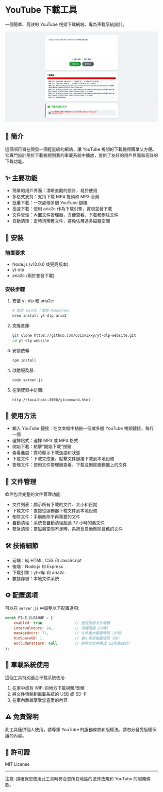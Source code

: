 # YouTube 下載工具

一個簡單、高效的 YouTube 視頻下載網站，專為車載系統設計。

![image](https://github.com/Coizvixxy/yt-dlp-website/blob/main/screenshot1.png)

## 📖 簡介
這個項目旨在開發一個輕量級的網站，讓 YouTube 視頻的下載變得簡單又方便。它專門設計用於下載視頻到我的車載系統中播放，提供了友好的用戶界面和高效的下載功能。

## ✨ 主要功能
- 簡單的用戶界面：清晰直觀的設計，易於使用
- 多格式支持：支持下載 MP4 視頻和 MP3 音頻
- 批量下載：一次處理多個 YouTube 鏈接
- 高速下載：使用 aria2c 作為下載引擎，實現並發下載
- 文件管理：內置文件管理器，方便查看、下載和刪除文件
- 自動清理：定時清理舊文件，避免佔用過多磁盤空間

## 🔧 安裝

### 前置要求
- Node.js (v12.0.0 或更高版本)
- yt-dlp
- aria2c (用於並發下載)

### 安裝步驟
1. 安裝 yt-dlp 和 aria2c:
   ```bash
   # 對於 macOS (使用 Homebrew)
   brew install yt-dlp aria2
   ```
2. 克隆倉庫:
   ```bash
   git clone https://github.com/Coizvixxy/yt-dlp-website.git
   cd yt-dlp-website
   ```
3. 安裝依賴:
   ```bash
   npm install
   ```
4. 啟動服務器:
   ```bash
   node server.js
   ```
5. 在瀏覽器中訪問:
   ```
   http://localhost:3000/ytcommand.html
   ```

## 📱 使用方法
- 輸入 YouTube 鏈接：在文本框中粘貼一個或多個 YouTube 視頻鏈接，每行一個
- 選擇格式：選擇 MP3 或 MP4 格式
- 開始下載：點擊"開始下載"按鈕
- 查看進度：實時顯示下載進度和狀態
- 下載文件：下載完成後，點擊文件鏈接下載到本地設備
- 管理文件：使用文件管理器查看、下載或刪除服務器上的文件

## 📁 文件管理
軟件包含完整的文件管理功能:
- 文件列表：顯示所有下載的文件、大小和日期
- 下載文件：直接從服務器下載文件到本地設備
- 刪除文件：手動刪除不再需要的文件
- 自動清理：系統會自動清理超過 72 小時的舊文件
- 緊急清理：當磁盤空間不足時，系統會自動刪除最舊的文件

## 🛠️ 技術細節
- 前端：純 HTML, CSS 和 JavaScript
- 後端：Node.js 和 Express
- 下載引擎：yt-dlp 和 aria2c
- 數據存儲：本地文件系統

## ⚙️ 配置選項
可以在 `server.js` 中調整以下配置選項:
```javascript
const FILE_CLEANUP = {
    enabled: true,              // 是否啟用文件清理
    intervalHours: 24,          // 清理間隔（小時）
    maxAgeHours: 72,            // 文件最大保留時間（小時）
    minSpaceGB: 1,              // 最小保留磁盤空間（GB）
    excludePattern: null        // 排除的文件模式（正則表達式）
};
```

## 🚗 車載系統使用
這個工具特別適合車載系統使用:
1. 在家中或有 WiFi 的地方下載視頻/音頻
2. 將文件傳輸到車載系統的 USB 或 SD 卡
3. 在車內離線享受您喜愛的內容

## ⚠️ 免責聲明
此工具僅供個人使用，請尊重 YouTube 的服務條款和版權法。請勿分發受版權保護的內容。

## 📝 許可證
MIT License

--- 

注意: 請確保您使用此工具時符合您所在地區的法律法規和 YouTube 的服務條款。
